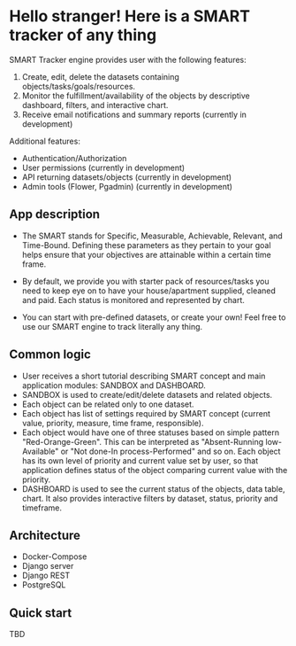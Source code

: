 # Hello stranger! Here is a SMART tracker of any thing

SMART Tracker engine provides user with the following features:
1. Create, edit, delete the datasets containing objects/tasks/goals/resources.
2. Monitor the fulfillment/availability of the objects by descriptive dashboard, filters, and interactive chart.
3. Receive email notifications and summary reports (currently in development)

Additional features:
- Authentication/Authorization
- User permissions (currently in development)
- API returning datasets/objects (currently in development)
- Admin tools (Flower, Pgadmin) (currently in development)


## App description

- The SMART stands for Specific, Measurable, Achievable, Relevant, and Time-Bound. Defining these parameters as they 
pertain to your goal helps ensure that your objectives are attainable within a certain time frame.

- By default, we provide you with starter pack of resources/tasks you need to keep eye on to have your house/apartment 
supplied, cleaned and paid. Each status is monitored and represented by chart.

- You can start with pre-defined datasets, or create your own! Feel free to use our SMART engine to track literally 
any thing.

## Common logic

- User receives a short tutorial describing SMART concept and main application modules: SANDBOX and DASHBOARD.
- SANDBOX is used to create/edit/delete datasets and related objects. 
- Each object can be related only to one dataset.
- Each object has list of settings required by SMART concept (current value, priority, measure, time frame, responsible).
- Each object would have one of three statuses based on simple pattern "Red-Orange-Green". This can be interpreted as 
"Absent-Running low-Available" or "Not done-In process-Performed" and so on. Each object has its own level of priority 
and current value set by user, so that application defines status of the object comparing current value with the priority.
- DASHBOARD is used to see the current status of the objects, data table, chart. It also provides interactive filters 
by dataset, status, priority and timeframe.

## Architecture

- Docker-Compose
- Django server
- Django REST
- PostgreSQL

## Quick start

TBD